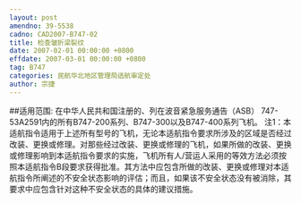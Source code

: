 ```yaml
---
layout: post
amendno: 39-5538
cadno: CAD2007-B747-02
title: 检查皱折梁裂纹
date: 2007-02-01 00:00:00 +0800
effdate: 2007-03-01 00:00:00 +0800
tag: B747
categories: 民航华北地区管理局适航审定处
author: 宗捷
---
```


##适用范围:
在中华人民共和国注册的、列在波音紧急服务通告（ASB） 747-53A2591内的所有B747-200系列、B747-300以及B747-400系列飞机。
注1：本适航指令适用于上述所有型号的飞机，无论本适航指令要求所涉及的区域是否经过改装、更换或修理。对那些经过改装、更换或修理的飞机，如果所做的改装、更换或修理影响到本适航指令要求的实施，飞机所有人/营运人采用的等效方法必须按照本适航指令B段要求获得批准。其方法中应包含所做的改装、更换或修理对本适航指令所阐述的不安全状态影响的评估；而且，如果该不安全状态没有被消除，其要求中应包含针对这种不安全状态的具体的建议措施。

